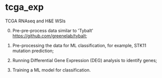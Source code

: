 # tcga_exp
TCGA RNAseq and H&amp;E WSIs

0. Pre-pre-process data similar to 'Tybalt' https://github.com/greenelab/tybalt;

1. Pre-processing the data for ML classification, for example, STK11 mutation prediction;

2. Running Differential Gene Expression (DEG) analysis to identify genes;

3. Training a ML model for classification.
